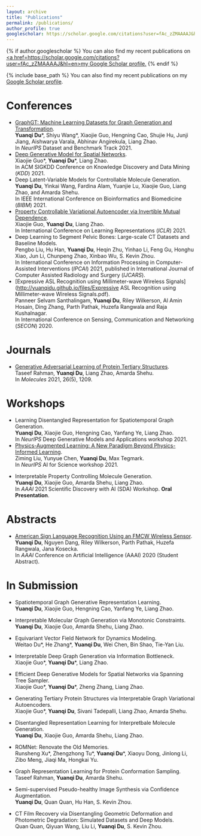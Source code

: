 ```yaml
---
layout: archive
title: "Publications"
permalink: /publications/
author_profile: true
googlescholar: https://scholar.google.com/citations?user=fAc_zZMAAAAJ&hl=en
---
```


{% if author.googlescholar %}
  You can also find my recent publications on <u><a href=https://scholar.google.com/citations?user=fAc_zZMAAAAJ&hl=en>my Google Scholar profile</a>.</u>
{% endif %}

{% include base_path %}
You can also find my recent publications on my [Google Scholar profile](https://scholar.google.com/citations?user=fAc_zZMAAAAJ&hl=en).

Conferences
======
* [GraphGT: Machine Learning Datasets for Graph Generation and Transformation](https://openreview.net/forum?id=NYgt9vcdyjm).  
**Yuanqi Du**\*, Shiyu Wang\*, Xiaojie Guo, Hengning Cao, Shujie Hu, Junji Jiang, Aishwarya Varala, Abhinav Angirekula, Liang Zhao.  
In *NeurIPS* Dataset and Benchmark Track 2021.
* [Deep Generative Model for Spatial Networks](http://cs.emory.edu/~lzhao41/materials/papers/KDD21__Spatial_Graphs_Disentanglement_preprinted.pdf).  
Xiaojie Guo\*, **Yuanqi Du**\*, Liang Zhao.  
In ACM SIGKDD Conference on Knowledge Discovery and Data Mining (*KDD*) 2021.
* Deep Latent-Variable Models for Controllable Molecule Generation.  
**Yuanqi Du**, Yinkai Wang, Fardina Alam, Yuanjie Lu, Xiaojie Guo, Liang Zhao, and Amarda Shehu.  
In IEEE International Conference on Bioinformatics and Biomedicine (*BIBM*) 2021.
* [Property Controllable Variational Autoencoder via Invertible Mutual Dependence](https://openreview.net/forum?id=tYxG_OMs9WE).  
Xiaojie Guo, **Yuanqi Du**, Liang Zhao.  
In International Conference on Learning Representations (*ICLR*) 2021.
* Deep Learning to Segment Pelvic Bones: Large-scale CT Datasets and Baseline Models.  
Pengbo Liu, Hu Han, **Yuanqi Du**, Heqin Zhu, Yinhao Li, Feng Gu, Honghu Xiao, Jun Li, Chunpeng Zhao, Xinbao Wu, S. Kevin Zhou.  
In International Conference on Information Processing in Computer-Assisted Interventions (*IPCAI*) 2021, published in International Journal of Computer Assisted Radiology and Surgery (*IJCARS*).
* [Expressive ASL Recognition using Millimeter-wave Wireless Signals](http://yuanqidu.github.io/files/Expressive ASL Recognition using Millimeter-wave Wireless Signals.pdf).  
Panneer Selvam Santhalingam, **Yuanqi Du**, Riley Wilkerson, Al Amin Hosain, Ding Zhang, Parth Pathak, Huzefa Rangwala and Raja Kushalnagar.  
In International Conference on Sensing, Communication and Networking (*SECON*) 2020.

Journals
======
* [Generative Adversarial Learning of Protein Tertiary Structures](https://www.mdpi.com/1420-3049/26/5/1209).  
Taseef Rahman, **Yuanqi Du**, Liang Zhao, Amarda Shehu.  
In *Molecules* 2021, 26(5), 1209.

<!--Preprints-->
<!--======-->
<!--* [Generating Tertiary Protein Structures via an Interpretative Variational Autoencoder](https://arxiv.org/abs/2004.07119).  -->
<!--Xiaojie Guo, **Yuanqi Du**, Sivani Tadepalli, Liang Zhao, Amarda Shehu.  -->
<!--In Arxiv:2004.07119.-->
<!--* [CT Film Recovery via Disentangling Geometric Deformation and Illumination Variation: Simulated Datasets and Deep Models](https://arxiv.org/abs/2012.09491).  -->
<!--Quan Quan, Qiyuan Wang, Liu Li, **Yuanqi Du**, S Kevin Zhou.  -->
<!--In ArXiv:2012.09491.-->


Workshops
======
* Learning Disentangled Representation for Spatiotemporal Graph Generation.  
**Yuanqi Du**, Xiaojie Guo, Hengning Cao, Yanfang Ye, Liang Zhao.  
In *NeurIPS* Deep Generative Models and Applications workshop 2021.
* [Physics-Augmented Learning: A New Paradigm Beyond Physics-Informed Learning](https://arxiv.org/abs/2109.13901).  
Ziming Liu, Yunyue Chen, **Yuanqi Du**, Max Tegmark.  
In *NeurIPS* AI for Science workshop 2021.
<!--* Ensemble Machine Learning System for Student Academic Performance Prediction.  -->
<!--Yinkai Wang\*, Kaiyi Guan\*, Aowei Ding\*, **Yuanqi Du**.  -->
<!--In Workshop for Undergraduates in Educational Data Mining and Learning Engineering (*W4U*) @EDM 2021.-->
* Interpretable Property Controlling Molecule Generation.  
**Yuanqi Du**, Xiaojie Guo, Amarda Shehu, Liang Zhao.  
In *AAAI* 2021 Scientific Discovery with AI (SDA) Workshop. **Oral Presentation**.
<!--* Interpretable Molecule Generation via Disentanglement Learning.  -->
<!--**Yuanqi Du**, Xiaojie Guo, Amarda Shehu, Liang Zhao.  -->
<!--In ACM BCB Conference Computational Structural Biology Workshop (*CSBW*) 2020.-->
<!--* From Interatomic Distances to Protein Tertiary Structures with a Deep Convolutional Neural Network.  -->
<!--**Yuanqi Du**, Anowarul Kabir, Liang Zhao, Amarda Shehu.  -->
<!--In ACM BCB Conference Computational Structural Biology Workshop (*CSBW*) 2020.-->

Abstracts
======
* [American Sign Language Recognition Using an FMCW Wireless Sensor](http://yuanqidu.github.io/files/American_Sign_Language_Recognition_Using_an_FMCW_Wireless_Sensor.pdf).  
**Yuanqi Du**, Nguyen Dang, Riley Wilkerson, Parth Pathak, Huzefa Rangwala, Jana Kosecka.  
In *AAAI* Conference on Artificial Intelligence (AAAI) 2020 (Student Abstract).

In Submission
======
* Spatiotemporal Graph Generative Representation Learning.  
**Yuanqi Du**, Xiaojie Guo, Hengning Cao, Yanfang Ye, Liang Zhao.

* Interpretable Molecular Graph Generation via Monotonic Constraints.  
**Yuanqi Du**, Xiaojie Guo, Amarda Shehu, Liang Zhao.

* Equivariant Vector Field Network for Dynamics Modeling.  
Weitao Du\*, He Zhang\*, **Yuanqi Du**, Wei Chen, Bin Shao, Tie-Yan Liu.

* Interpretable Deep Graph Generation via Information Bottleneck.  
Xiaojie Guo\*, **Yuanqi Du**\*, Liang Zhao. 

* Efficient Deep Generative Models for Spatial Networks via Spanning Tree Sampler.  
Xiaojie Guo\*, **Yuanqi Du**\*, Zheng Zhang, Liang Zhao.

* Generating Tertiary Protein Structures via Interpretable Graph Variational Autoencoders.  
Xiaojie Guo\*, **Yuanqi Du**, Sivani Tadepalli, Liang Zhao, Amarda Shehu.

* Disentangled Representation Learning for Interpretbale Molecule Generation.  
**Yuanqi Du**, Xiaojie Guo, Amarda Shehu, Liang Zhao.

* ROMNet: Renovate the Old Memories.  
Runsheng Xu\*, Zhengzhong Tu\*, **Yuanqi Du**\*, Xiaoyu Dong, Jinlong Li, Zibo Meng, Jiaqi Ma, Hongkai Yu.  

* Graph Representation Learning for Protein Conformation Sampling.  
Taseef Rahman, **Yuanqi Du**, Amarda Shehu.

* Semi-supervised Pseudo-healthy Image Synthesis via Confidence Augmentation.  
**Yuanqi Du**, Quan Quan, Hu Han, S. Kevin Zhou.

* CT Film Recovery via Disentangling Geometric Deformation and Photometric Degradation: Simulated Datasets and Deep Models.  
Quan Quan, Qiyuan Wang, Liu Li, **Yuanqi Du**,  S. Kevin Zhou.

<!---->
<!--{% for post in site.publications reversed %}-->
<!--  {% include archive-single.html %}-->
<!--{% endfor %}-->
